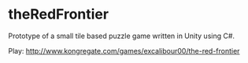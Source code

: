 # theRedFrontier
Prototype of a small tile based puzzle game written in Unity using C#.

Play: http://www.kongregate.com/games/excalibour00/the-red-frontier

